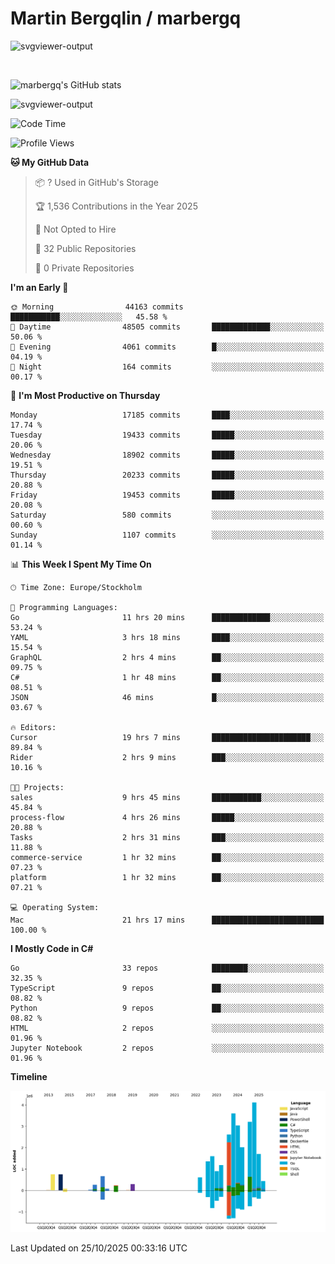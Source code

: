 # Martin Bergqlin / marbergq

![svgviewer-output](https://user-images.githubusercontent.com/2405410/206014777-22d41ecb-c24f-421d-b7d9-bba2cb5bb0de.svg)

<br>

<!--- [![Martin's Week](https://github-readme-stats.vercel.app/api/wakatime?username=marbergq&theme=dark)](https://github.com/anuraghazra/github-readme-stats) -->

![marbergq's GitHub stats](https://github-readme-stats.vercel.app/api?username=marbergq&count_private=true&show_icons=true)

![svgviewer-output](https://wakatime.com/badge/user/3f0a2069-6683-4e19-9a4a-7d21ea815067.svg)

<!--START_SECTION:waka-->
![Code Time](http://img.shields.io/badge/Code%20Time-5%2C520%20hrs%2047%20mins-blue)

![Profile Views](http://img.shields.io/badge/Profile%20Views-0-blue)

**🐱 My GitHub Data** 

> 📦 ? Used in GitHub's Storage 
 > 
> 🏆 1,536 Contributions in the Year 2025
 > 
> 🚫 Not Opted to Hire
 > 
> 📜 32 Public Repositories 
 > 
> 🔑 0 Private Repositories 
 > 
**I'm an Early 🐤** 

```text
🌞 Morning                44163 commits       ███████████░░░░░░░░░░░░░░   45.58 % 
🌆 Daytime                48505 commits       █████████████░░░░░░░░░░░░   50.06 % 
🌃 Evening                4061 commits        █░░░░░░░░░░░░░░░░░░░░░░░░   04.19 % 
🌙 Night                  164 commits         ░░░░░░░░░░░░░░░░░░░░░░░░░   00.17 % 
```
📅 **I'm Most Productive on Thursday** 

```text
Monday                   17185 commits       ████░░░░░░░░░░░░░░░░░░░░░   17.74 % 
Tuesday                  19433 commits       █████░░░░░░░░░░░░░░░░░░░░   20.06 % 
Wednesday                18902 commits       █████░░░░░░░░░░░░░░░░░░░░   19.51 % 
Thursday                 20233 commits       █████░░░░░░░░░░░░░░░░░░░░   20.88 % 
Friday                   19453 commits       █████░░░░░░░░░░░░░░░░░░░░   20.08 % 
Saturday                 580 commits         ░░░░░░░░░░░░░░░░░░░░░░░░░   00.60 % 
Sunday                   1107 commits        ░░░░░░░░░░░░░░░░░░░░░░░░░   01.14 % 
```


📊 **This Week I Spent My Time On** 

```text
🕑︎ Time Zone: Europe/Stockholm

💬 Programming Languages: 
Go                       11 hrs 20 mins      █████████████░░░░░░░░░░░░   53.24 % 
YAML                     3 hrs 18 mins       ████░░░░░░░░░░░░░░░░░░░░░   15.54 % 
GraphQL                  2 hrs 4 mins        ██░░░░░░░░░░░░░░░░░░░░░░░   09.75 % 
C#                       1 hr 48 mins        ██░░░░░░░░░░░░░░░░░░░░░░░   08.51 % 
JSON                     46 mins             █░░░░░░░░░░░░░░░░░░░░░░░░   03.67 % 

🔥 Editors: 
Cursor                   19 hrs 7 mins       ██████████████████████░░░   89.84 % 
Rider                    2 hrs 9 mins        ███░░░░░░░░░░░░░░░░░░░░░░   10.16 % 

🐱‍💻 Projects: 
sales                    9 hrs 45 mins       ███████████░░░░░░░░░░░░░░   45.84 % 
process-flow             4 hrs 26 mins       █████░░░░░░░░░░░░░░░░░░░░   20.88 % 
Tasks                    2 hrs 31 mins       ███░░░░░░░░░░░░░░░░░░░░░░   11.88 % 
commerce-service         1 hr 32 mins        ██░░░░░░░░░░░░░░░░░░░░░░░   07.23 % 
platform                 1 hr 32 mins        ██░░░░░░░░░░░░░░░░░░░░░░░   07.21 % 

💻 Operating System: 
Mac                      21 hrs 17 mins      █████████████████████████   100.00 % 
```

**I Mostly Code in C#** 

```text
Go                       33 repos            ████████░░░░░░░░░░░░░░░░░   32.35 % 
TypeScript               9 repos             ██░░░░░░░░░░░░░░░░░░░░░░░   08.82 % 
Python                   9 repos             ██░░░░░░░░░░░░░░░░░░░░░░░   08.82 % 
HTML                     2 repos             ░░░░░░░░░░░░░░░░░░░░░░░░░   01.96 % 
Jupyter Notebook         2 repos             ░░░░░░░░░░░░░░░░░░░░░░░░░   01.96 % 
```



**Timeline**

![Lines of Code chart](https://raw.githubusercontent.com/marbergq/marbergq/main/assets/bar_graph.png)


 Last Updated on 25/10/2025 00:33:16 UTC
<!--END_SECTION:waka-->
